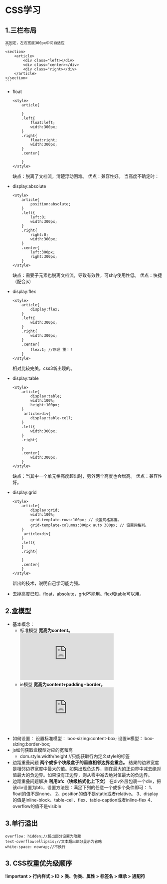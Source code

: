 # CSS学习
## 1.三栏布局
    高固定，左右宽度300px中间自适应
    ```
    <section>
        <article>
            <div class="left></div>
            <div class="center></div>
            <div class="right></div>
        </article>
    </section>
    ```
* float
    ```
    <style>
        article{
            
        }
        .left{
            float:left;
            width:300px;
        }
        .right{
            float:right;
            width:300px;
        }
        .center{
            
        }
    </style>
    ```
    缺点：脱离了文档流，清楚浮动困难。
    优点：兼容性好。
    当高度不确定时：
* display:absolute
    ```
    <style>
        article{
            position:absolute;
        }
        .left{
            left:0;
            width:300px;
        }
        .right{
            right:0;
            width:300px;
        }
        .center{
            left:300px;
            right:300px;
        }
    </style>
    ```
    缺点：需要子元素也脱离文档流，导致有效性，可shiy使用性低。
    优点：快捷（配合js）
* display:flex
    ```
    <style>
        article{
            display:flex;
        }
        .left{
            width:300px;
        }
        .right{
            width:300px;
        }
        .center{
            flex:1; //原理 重！！
        }
    </style>
    ```
    相对比较完美，css3新出现的。
* display:table
    ```
    <style>
        article{
            display:table;
            width:100%;
            height:100px;
        }
         article>div{
            display:table-cell; 
        }
        .left{
            width:300px;
        }
        .right{
            
        }
        .center{
            width:300px;
        }
    </style>
    ```
    缺点：当其中一个单元格高度超出时，另外两个高度也会增高。
    优点：兼容性好。
* display:grid
    ```
    <style>
        article{
            display:grid;
            width:100%;
            grid-template-rows:100px; // 设置网格高度。
            grid-template-columns:300px auto 300px; // 设置网格列。
        }
         article>div{
        }
        .left{
        }
        .right{
            
        }
        .center{
        }
    </style>
    ```
    新出的技术，说明自己学习能力强。
    
*   去掉高度已知，float，absolute，grid不能用。flex和table可以用。
## 2.盒模型
*   基本概念：
    *   标准模型
        **宽高为content。**
    ![20140124141001609.jpg](http://kod.ksust.com/index.php?user/publicLink&fid=d7c7H7s5YRYNwwteKHE4-D2FGQXZVMYtrJSoghvlcSa--9le6xb1XP2IMHsWL7oh4E56yIKRnud3NDO6TjCRgjtRMlSlXt-BEEiJlojJUn8gbs_DocTh1XaDvRYzAqv6jmgR6Nw&file_name=/20140124141001609.jpg)
    *   ie模型
        **宽高为content+padding+border。**
        ![20140124141131218.jpg](http://kod.ksust.com/index.php?user/publicLink&fid=ada8RW97wRPMm-zKCLlfD3ZxD2NF3S5gX1naKnEa0xE_ibZt4QyFoNTTkUQ02CArEPOQBvw1cZImfVbHzTx3kAI8Y4pi3ypuQVEaEC_nWZjtc956SkIpbmYEE56RJF9LDdSiQKI&file_name=/20140124141131218.jpg)
*   如何设置：
    设置标准模型：  box-sizing:content-box;
    设置ie模型：    box-sizing:border-box;
*   js如何获取盒模型对应的宽和高
    * dom.style.width/height //只能获取行内定义style的标签
*   边距重叠问题
**两个或多个块级盒子的垂直相邻边界会重合。**
    结果的边界宽度是相邻边界宽度中最大的值。如果出现负边界，则在最大的正边界中减去绝对值最大的负边界。如果没有正边界，则从零中减去绝对值最大的负边界。
*   边距重叠问题解决
**利用bfc（块级格式化上下文）**
    在div外层包裹一个div，把该div设置为bfc，设置方法是：满足下列的任意一个或多个条件即可：
1、float的值不是none。
2、position的值不是static或者relative。
3、display的值是inline-block、table-cell、flex、table-caption或者inline-flex
4、overflow的值不是visible
## 3.单行溢出
    overflow: hidden;//超出部分设置为隐藏
    text-overflow:ellipsis;//文本超出部分显示为省略
    white-space: nowrap;//不换行 
## 3. CSS权重优先级顺序
**!important > 行内样式 > ID > 类、伪类、属性 > 标签名 > 继承 > 通配符**

